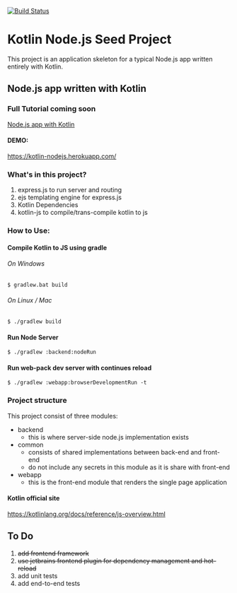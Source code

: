 [![Build Status](https://travis-ci.org/techprd/kotlin_node_js_seed.svg?branch=master)](https://travis-ci.org/techprd/kotlin_node_js_seed)

# Kotlin Node.js Seed Project
This project is an application skeleton for a typical Node.js app written entirely with Kotlin.

## Node.js app written with Kotlin

### Full Tutorial coming soon
<a href="http://techprd.com/">Node.js app with Kotlin</a>

#### DEMO:

https://kotlin-nodejs.herokuapp.com/

### What's in this project?

1.  express.js to run server and routing
2.  ejs templating engine for express.js
3.  Kotlin Dependencies
4.  kotlin-js to compile/trans-compile kotlin to js


### How to Use:

#### Compile Kotlin  to JS using gradle

###### On Windows
`$ gradlew.bat build`

###### On Linux / Mac
`$ ./gradlew build`

#### Run Node Server
`$ ./gradlew :backend:nodeRun`

#### Run web-pack dev server with continues reload
`$ ./gradlew :webapp:browserDevelopmentRun -t`

### Project structure
This project consist of three modules:

- backend
  - this is where server-side node.js implementation exists
- common
  - consists of shared implementations between back-end and front-end
  - do not include any secrets in this module as it is share with front-end 
- webapp
    - this is the front-end module that renders the single page application

#### Kotlin official site
https://kotlinlang.org/docs/reference/js-overview.html

## To Do
1. <s>add frontend framework</s>
2. <s>use jetbrains frontend plugin for dependency management and hot-reload</s>
3. add unit tests
4. add end-to-end tests

